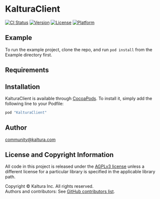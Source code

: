# KalturaClient

[![CI Status](http://img.shields.io/travis/kaltura/KalturaGeneratedAPIClientsSwift.svg?style=flat)](https://travis-ci.org/kaltura/KalturaGeneratedAPIClientsSwift)
[![Version](https://img.shields.io/cocoapods/v/KalturaClient.svg?style=flat)](http://cocoapods.org/pods/KalturaClient)
[![License](https://img.shields.io/cocoapods/l/KalturaClient.svg?style=flat)](http://cocoapods.org/pods/KalturaClient)
[![Platform](https://img.shields.io/cocoapods/p/KalturaClient.svg?style=flat)](http://cocoapods.org/pods/KalturaClient)

## Example

To run the example project, clone the repo, and run `pod install` from the Example directory first.

## Requirements

## Installation

KalturaClient is available through [CocoaPods](http://cocoapods.org). To install
it, simply add the following line to your Podfile:

```ruby
pod "KalturaClient"
```

## Author

community@kaltura.com

## License and Copyright Information
All code in this project is released under the [AGPLv3 license](http://www.gnu.org/licenses/agpl-3.0.html) unless a different license for a particular library is specified in the applicable library path.   

Copyright © Kaltura Inc. All rights reserved.   
Authors and contributors: See [GitHub contributors list](https://github.com/kaltura/playkit-ios-samples/graphs/contributors).  
